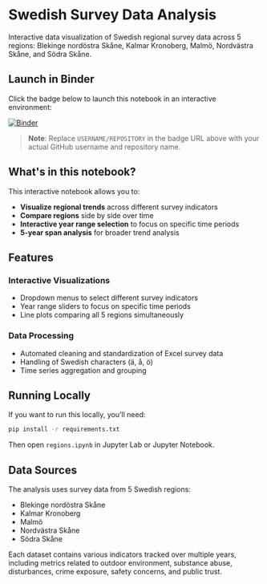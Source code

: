 # Swedish Survey Data Analysis

Interactive data visualization of Swedish regional survey data across 5 regions: Blekinge nordöstra Skåne, Kalmar Kronoberg, Malmö, Nordvästra Skåne, and Södra Skåne.

## Launch in Binder

Click the badge below to launch this notebook in an interactive environment:

[![Binder](https://mybinder.org/badge_logo.svg)](https://mybinder.org/v2/gh/pnetto/survey-notebooks/main?labpath=regions.ipynb)

> **Note**: Replace `USERNAME/REPOSITORY` in the badge URL above with your actual GitHub username and repository name.

## What's in this notebook?

This interactive notebook allows you to:

- **Visualize regional trends** across different survey indicators
- **Compare regions** side by side over time
- **Interactive year range selection** to focus on specific time periods
- **5-year span analysis** for broader trend analysis

## Features

### Interactive Visualizations
- Dropdown menus to select different survey indicators
- Year range sliders to focus on specific time periods
- Line plots comparing all 5 regions simultaneously

### Data Processing
- Automated cleaning and standardization of Excel survey data
- Handling of Swedish characters (ä, å, ö)
- Time series aggregation and grouping

## Running Locally

If you want to run this locally, you'll need:

```bash
pip install -r requirements.txt
```

Then open `regions.ipynb` in Jupyter Lab or Jupyter Notebook.

## Data Sources

The analysis uses survey data from 5 Swedish regions:
- Blekinge nordöstra Skåne
- Kalmar Kronoberg 
- Malmö
- Nordvästra Skåne
- Södra Skåne

Each dataset contains various indicators tracked over multiple years, including metrics related to outdoor environment, substance abuse, disturbances, crime exposure, safety concerns, and public trust.
